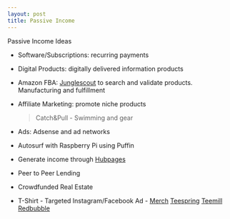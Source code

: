 ```yaml
---
layout: post
title: Passive Income
---
```


<div class="message">
  Passive Income Ideas
</div>

* Software/Subscriptions: recurring payments

* Digital Products: digitally delivered information products

* Amazon FBA: [Junglescout](https://affiliate.junglescout.com/idevaffiliate.php?id=2862_2) to search and validate products. Manufacturing and fulfillment

* Affiliate Marketing: promote niche products

  >Catch&Pull - Swimming and gear

* Ads: Adsense and ad networks

* Autosurf with Raspberry Pi using Puffin

* Generate income through [Hubpages](https://lifehack.media/how-to-generate-passive-income-with-hubpages)

* Peer to Peer Lending

* Crowdfunded Real Estate

* T-Shirt - Targeted Instagram/Facebook Ad - [Merch](https://merch.amazon.com) [Teespring](https://teespring.com) [Teemill](https://teemill.com) [Redbubble](https://www.redbubble.com)
